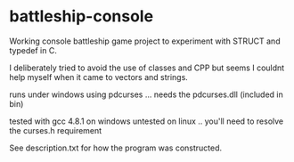 battleship-console 
==================

Working console battleship game project to experiment with STRUCT and typedef in C.

I deliberately tried to avoid the use of classes and CPP but seems I couldnt help myself
when it came to vectors and strings. 

runs under windows using pdcurses ... needs the pdcurses.dll (included in bin)

tested with gcc 4.8.1 on windows
untested on linux .. you'll need to resolve the curses.h requirement

See description.txt for how the program was constructed.
